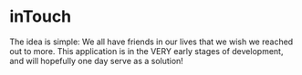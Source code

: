 # inTouch

The idea is simple: We all have friends in our lives that we wish we reached out to more.
This application is in the VERY early stages of development, and will hopefully one day serve as a solution!

